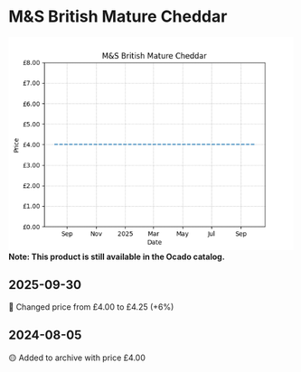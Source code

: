 # M&S British Mature Cheddar
![](charts/product-528017011.png)
**Note: This product is still available in the Ocado catalog.**
## 2025-09-30
🔴 Changed price from £4.00 to £4.25 (+6%)
## 2024-08-05
🟡 Added to archive with price £4.00